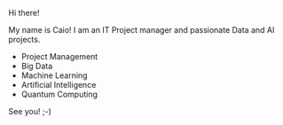 Hi there!

My name is Caio!
I am an IT Project manager and passionate Data and AI projects.

- Project Management
- Big Data
- Machine Learning
- Artificial Intelligence
- Quantum Computing

See you! ;-)
